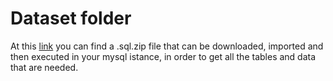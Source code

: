 # Dataset folder

At this [link](https://drive.google.com/file/d/1ebmKlC-_fYb5kcrUef6GPDCLV7c05LBG/view?usp=sharing) you can find a .sql.zip file that can be downloaded, imported and then executed in your mysql istance, in order to get all the tables and data that are needed.
